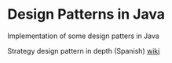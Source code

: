 # Design Patterns in Java

Implementation of some design patters in Java

Strategy design pattern in depth (Spanish) [wiki](./../../wiki/)
